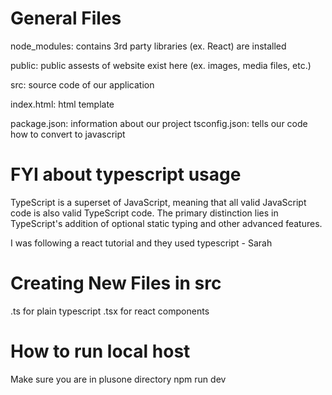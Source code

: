 # General Files

node_modules: contains 3rd party libraries (ex. React) are installed

public: public assests of website exist here (ex. images, media files, etc.)

src: source code of our application

index.html: html template

package.json: information about our project
tsconfig.json: tells our code how to convert to javascript

# FYI about typescript usage

TypeScript is a superset of JavaScript, meaning that all valid JavaScript code is also valid TypeScript code. The primary distinction lies in TypeScript's addition of optional static typing and other advanced features.

I was following a react tutorial and they used typescript - Sarah

# Creating New Files in src

.ts for plain typescript
.tsx for react components

# How to run local host

Make sure you are in plusone directory
npm run dev
